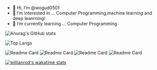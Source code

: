 - 👋 Hi, I’m @wogud0501
- 👀 I’m interested in ... Computer Programming,machine learning and deep leanrning!
- 🌱 I’m currently learning ... Computer Programming

![Anurag's GitHub stats](https://github-readme-stats.vercel.app/api?username=wogud0501&count_private=true&show_icons=true&theme=cobalt)

![Top Langs](https://github-readme-stats.vercel.app/api/top-langs/?username=wogud0501&theme=cobalt&layout=compact)

![Readme Card](https://github-readme-stats.vercel.app/api/pin/?username=wogud0501&repo=site&show_owner=true)
![Readme Card](https://github-readme-stats.vercel.app/api/pin/?username=wogud0501&repo=repos-master&show_owner=true)
![Readme Card](https://github-readme-stats.vercel.app/api/pin/?username=wogud0501&repo=C&show_owner=true)
![Readme Card](https://github-readme-stats.vercel.app/api/pin/?username=wogud0501&repo=JAVA&show_owner=true)

[![willianrod's wakatime stats](https://github-readme-stats.vercel.app/api/wakatime?username=wogud0501)](https://github.com/anuraghazra/github-readme-stats)


